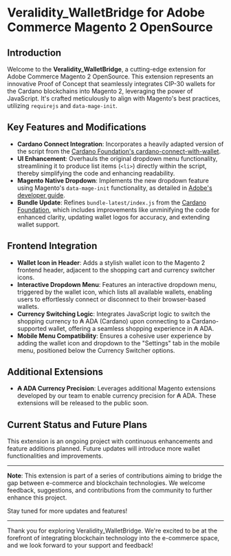 # Veralidity_WalletBridge for Adobe Commerce Magento 2 OpenSource

## Introduction

Welcome to the **Veralidity_WalletBridge**, a cutting-edge extension for Adobe Commerce Magento 2 OpenSource. This extension represents an innovative Proof of Concept that seamlessly integrates CIP-30 wallets for the Cardano blockchains into Magento 2, leveraging the power of JavaScript. It's crafted meticulously to align with Magento's best practices, utilizing `requirejs` and `data-mage-init`.

## Key Features and Modifications

- **Cardano Connect Integration**: Incorporates a heavily adapted version of the script from the [Cardano Foundation's cardano-connect-with-wallet](https://github.com/cardano-foundation/cardano-connect-with-wallet/blob/main/html/cardano-connect.js).
- **UI Enhancement**: Overhauls the original dropdown menu functionality, streamlining it to produce list items (`<li>`) directly within the script, thereby simplifying the code and enhancing readability.
- **Magento Native Dropdown**: Implements the new dropdown feature using Magento's `data-mage-init` functionality, as detailed in [Adobe's developer guide](https://developer.adobe.com/commerce/frontend-core/javascript/init/).
- **Bundle Update**: Refines `bundle-latest/index.js` from the [Cardano Foundation](https://cardano-foundation.github.io/cardano-connect-with-wallet/bundle-latest/index.js), which includes improvements like unminifying the code for enhanced clarity, updating wallet logos for accuracy, and extending wallet support.

## Frontend Integration

- **Wallet Icon in Header**: Adds a stylish wallet icon to the Magento 2 frontend header, adjacent to the shopping cart and currency switcher icons.
- **Interactive Dropdown Menu**: Features an interactive dropdown menu, triggered by the wallet icon, which lists all available wallets, enabling users to effortlessly connect or disconnect to their browser-based wallets.
- **Currency Switching Logic**: Integrates JavaScript logic to switch the shopping currency to ₳ ADA (Cardano) upon connecting to a Cardano-supported wallet, offering a seamless shopping experience in ₳ ADA.
- **Mobile Menu Compatibility**: Ensures a cohesive user experience by adding the wallet icon and dropdown to the "Settings" tab in the mobile menu, positioned below the Currency Switcher options.

## Additional Extensions

- **₳ ADA Currency Precision**: Leverages additional Magento extensions developed by our team to enable currency precision for ₳ ADA. These extensions will be released to the public soon.

## Current Status and Future Plans

This extension is an ongoing project with continuous enhancements and feature additions planned. Future updates will introduce more wallet functionalities and improvements.

---

**Note**: This extension is part of a series of contributions aiming to bridge the gap between e-commerce and blockchain technologies. We welcome feedback, suggestions, and contributions from the community to further enhance this project.

Stay tuned for more updates and features!

---

Thank you for exploring Veralidity_WalletBridge. We're excited to be at the forefront of integrating blockchain technology into the e-commerce space, and we look forward to your support and feedback!
